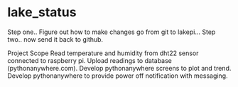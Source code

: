 # lake_status

Step one.. Figure out how to make changes go from git to lakepi...
Step two.. now send it back to github.

Project Scope
Read temperature and humidity from dht22 sensor connected to raspberry pi.
Upload readings to database (pythonanywhere.com).
Develop pythonanywhere screens to plot and trend.
Develop pythonanywhere to provide power off notification with messaging.


